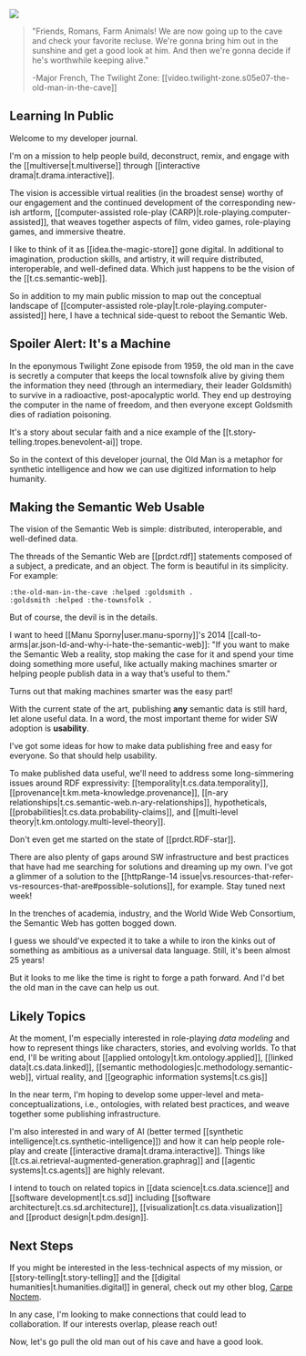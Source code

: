 
![](/assets/images/2024-09-13-16-11-46.png)

> "Friends, Romans, Farm Animals! We are now going up to the cave and check your favorite recluse. We're gonna bring him out in the sunshine and get a good look at him. And then we're gonna decide if he's worthwhile keeping alive." 
> 
> -Major French, The Twilight Zone: [[video.twilight-zone.s05e07-the-old-man-in-the-cave]]

## Learning In Public

Welcome to my developer journal. 

I'm on a mission to help people build, deconstruct, remix, and engage with the [[multiverse|t.multiverse]] through [[interactive drama|t.drama.interactive]].

The vision is accessible virtual realities (in the broadest sense) worthy of our engagement and the continued development of the corresponding new-ish artform, [[computer-assisted role-play (CARP)|t.role-playing.computer-assisted]], that weaves together aspects of film, video games, role-playing games, and immersive theatre.

I like to think of it as [[idea.the-magic-store]] gone digital. In additional to imagination, production skills, and artistry, it will require distributed, interoperable, and well-defined data. Which just happens to be the vision of the [[t.cs.semantic-web]].

So in addition to my main public mission to map out the conceptual landscape of [[computer-assisted role-play|t.role-playing.computer-assisted]] here, I have a technical side-quest to reboot the Semantic Web. 

## Spoiler Alert: It's a Machine

In the eponymous Twilight Zone episode from 1959, the old man in the cave is secretly a computer that keeps the local townsfolk alive by giving them the information they need (through an intermediary, their leader Goldsmith) to survive in a radioactive, post-apocalyptic world. They end up destroying the computer in the name of freedom, and then everyone except Goldsmith dies of radiation poisoning. 

It's a story about secular faith and a nice example of the [[t.story-telling.tropes.benevolent-ai]] trope.

So in the context of this developer journal, the Old Man is a metaphor for synthetic intelligence and how we can use digitized information to help humanity.

## Making the Semantic Web Usable

The vision of the Semantic Web is simple: distributed, interoperable, and well-defined data.

The threads of the Semantic Web are [[prdct.rdf]] statements composed of a subject, a predicate, and an object. The form is beautiful in its simplicity. For example:

```turtle
:the-old-man-in-the-cave :helped :goldsmith .
:goldsmith :helped :the-townsfolk .
```

But of course, the devil is in the details.

I want to heed [[Manu Sporny|user.manu-sporny]]'s 2014 [[call-to-arms|ar.json-ld-and-why-i-hate-the-semantic-web]]: "If you want to make the Semantic Web a reality, stop making the case for it and spend your time doing something more useful, like actually making machines smarter or helping people publish data in a way that’s useful to them." 

Turns out that making machines smarter was the easy part!

With the current state of the art, publishing **any** semantic data is still hard, let alone useful data. In a word, the most important theme for wider SW adoption is **usability**. 

I've got some ideas for how to make data publishing free and easy for everyone. So that should help usability.

To make published data useful, we'll need to address some long-simmering issues around RDF expressivity: [[temporality|t.cs.data.temporality]], [[provenance|t.km.meta-knowledge.provenance]], [[n-ary relationships|t.cs.semantic-web.n-ary-relationships]], hypotheticals, [[probabilities|t.cs.data.probability-claims]], and [[multi-level theory|t.km.ontology.multi-level-theory]].

Don't even get me started on the state of [[prdct.RDF-star]].

There are also plenty of gaps around SW infrastructure and best practices that have had me searching for solutions and dreaming up my own. I've got a glimmer of a solution to the [[httpRange-14 issue|vs.resources-that-refer-vs-resources-that-are#possible-solutions]], for example. Stay tuned next week!

In the trenches of academia, industry, and the World Wide Web Consortium, the Semantic Web has gotten bogged down. 

I guess we should've expected it to take a while to iron the kinks out of something as ambitious as a universal data language. Still, it's been almost 25 years!

But it looks to me like the time is right to forge a path forward. And I'd bet the old man in the cave can help us out.

## Likely Topics

At the moment, I'm especially interested in role-playing *data modeling* and how to represent things like characters, stories, and evolving worlds. To that end, I'll be writing about [[applied ontology|t.km.ontology.applied]], [[linked data|t.cs.data.linked]], [[semantic methodologies|c.methodology.semantic-web]], virtual reality, and [[geographic information systems|t.cs.gis]]

In the near term, I'm hoping to develop some upper-level and meta-conceptualizations, i.e., ontologies, with related best practices, and weave together some publishing infrastructure.

I'm also interested in and wary of AI (better termed [[synthetic intelligence|t.cs.synthetic-intelligence]]) and how it can help people role-play and create [[interactive drama|t.drama.interactive]]. Things like [[t.cs.ai.retrieval-augmented-generation.graphrag]] and [[agentic systems|t.cs.agents]] are highly relevant.

I intend to touch on related topics in [[data science|t.cs.data.science]] and [[software development|t.cs.sd]] including [[software architecture|t.cs.sd.architecture]], [[visualization|t.cs.data.visualization]] and [[product design|t.pdm.design]]. 

## Next Steps

If you might be interested in the less-technical aspects of my mission, or [[story-telling|t.story-telling]] and the [[digital humanities|t.humanities.digital]] in general, check out my other blog, [Carpe Noctem]().

In any case, I'm looking to make connections that could lead to collaboration. If our interests overlap, please reach out!

Now, let's go pull the old man out of his cave and have a good look.


